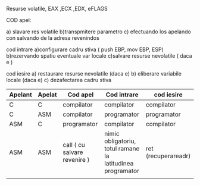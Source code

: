 
Resurse volatile, EAX ,ECX ,EDX, eFLAGS

COD apel:

a) slavare res volatile
b)transpmitere parametro
c) efectuando los apelando con salvando de la adresa revenindos

cod intrare
a)configurare cadru stiva ( push EBP, mov EBP, ESP)
b)rezervando spatiu eventuale var locale
c)salvare resurse nevolatile ( daca e )


cod iesire
a) restaurare resurse nevolatile (daca e)
b) eliberare variabile locale (daca e)
c) dezafectarea cadru stiva


| Apelant | Apelat | Cod apel                     | Cod intrare                                                       | cod iesire          |
| ------- | ------ | ---------------------------- | ----------------------------------------------------------------- | ------------------- |
| C       | C      | compilator                   | compilator                                                        | compilator          |
| C       | ASM    | compilator                   | programator                                                       | programator         |
| ASM     | C      | programator                  | compilator                                                        | compilator          |
| ASM     | ASM    | call ( cu salvare revenire ) | nimic obligatoriu, <br>totul ramane la<br>latitudinea programator | ret (recuperareadr) |
|         |        |                              |                                                                   |                     |



